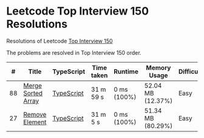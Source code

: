 # Leetcode Top Interview 150 Resolutions

Resolutions of Leetcode [Top Interview 150](https://leetcode.com/studyplan/top-interview-150/)

The problems are resolved in Top Interview 150 order.

| # | Title | TypeScript | Time taken | Runtime | Memory Usage | Difficulty |
|---| ----- | ---------- | ---------- | ------- | ------------ | ---------- |
| 88 | [Merge Sorted Array](https://leetcode.com/problems/merge-sorted-array/) | [TypeScript](./problems/01-array-string/88-merge-sorted-array/merge-sorted-array.ts) | 31 m 59 s | 0 ms (100%) | 52.04 MB (12.37%) | Easy |
| 27 | [Remove Element](https://leetcode.com/problems/remove-element/) | [TypeScript](./problems/01-array-string/27-remove-element/remove-element.ts) | 31 m 5 s | 0 ms (100%) | 51.34 MB (80.29%) | Easy |
